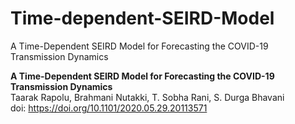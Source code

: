 # Time-dependent-SEIRD-Model
A Time-Dependent SEIRD Model for Forecasting the COVID-19 Transmission Dynamics


**A Time-Dependent SEIRD Model for Forecasting the COVID-19 Transmission Dynamics**  
Taarak Rapolu, Brahmani Nutakki, T. Sobha Rani, S. Durga Bhavani  
doi: https://doi.org/10.1101/2020.05.29.20113571
